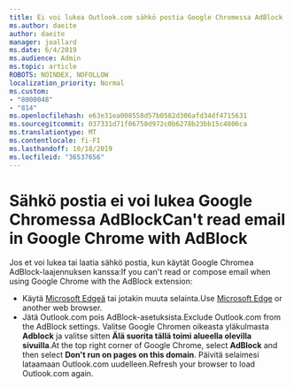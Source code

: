 ```yaml
---
title: Ei voi lukea Outlook.com sähkö postia Google Chromessa AdBlock
ms.author: daeite
author: daeite
manager: joallard
ms.date: 6/4/2019
ms.audience: Admin
ms.topic: article
ROBOTS: NOINDEX, NOFOLLOW
localization_priority: Normal
ms.custom:
- "8000048"
- "814"
ms.openlocfilehash: e63e31ea008558d57b0582d306afd34df4715631
ms.sourcegitcommit: 037331d71f06750d972c0b6278b23bb15c4806ca
ms.translationtype: MT
ms.contentlocale: fi-FI
ms.lasthandoff: 10/18/2019
ms.locfileid: "36537656"
---
```

# <a name="cant-read-email-in-google-chrome-with-adblock"></a><span data-ttu-id="6bf14-102">Sähkö postia ei voi lukea Google Chromessa AdBlock</span><span class="sxs-lookup"><span data-stu-id="6bf14-102">Can't read email in Google Chrome with AdBlock</span></span>

<span data-ttu-id="6bf14-103">Jos et voi lukea tai laatia sähkö postia, kun käytät Google Chromea AdBlock-laajennuksen kanssa:</span><span class="sxs-lookup"><span data-stu-id="6bf14-103">If you can't read or compose email when using Google Chrome with the AdBlock extension:</span></span>

- <span data-ttu-id="6bf14-104">Käytä [Microsoft Edgeä](https://go.microsoft.com/fwlink/p/?linkid=2001503&amp;clcid=0x409) tai jotakin muuta selainta.</span><span class="sxs-lookup"><span data-stu-id="6bf14-104">Use [Microsoft Edge](https://go.microsoft.com/fwlink/p/?linkid=2001503&amp;clcid=0x409) or another web browser.</span></span>
- <span data-ttu-id="6bf14-105">Jätä Outlook.com pois AdBlock-asetuksista.</span><span class="sxs-lookup"><span data-stu-id="6bf14-105">Exclude Outlook.com from the AdBlock settings.</span></span> <span data-ttu-id="6bf14-106">Valitse Google Chromen oikeasta yläkulmasta **Adblock** ja valitse sitten **Älä suorita tällä toimi alueella olevilla sivuilla**.</span><span class="sxs-lookup"><span data-stu-id="6bf14-106">At the top right corner of Google Chrome, select **AdBlock** and then select **Don't run on pages on this domain**.</span></span> <span data-ttu-id="6bf14-107">Päivitä selaimesi lataamaan Outlook.com uudelleen.</span><span class="sxs-lookup"><span data-stu-id="6bf14-107">Refresh your browser to load Outlook.com again.</span></span>